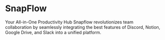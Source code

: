 # SnapFlow
Your All-in-One Productivity Hub Snapflow revolutionizes team collaboration by seamlessly integrating the best features of Discord, Notion, Google Drive, and Slack into a unified platform.
